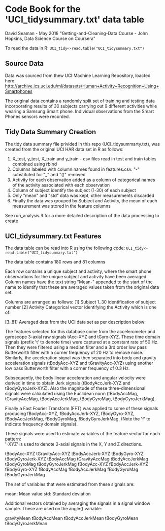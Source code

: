 # Code Book for the 'UCI_tidysummary.txt' data table

David Seaman - May 2018
"Getting-and-Cleaning-Data Course - John Hopkins, Data Science Course on Coursera"

To read the data in R:
`UCI_tidy<-read.table("UCI_tidysummary.txt")`

## Source Data
Data was sourced from thew UCI Machine Learning Repository, loacted here:
http://archive.ics.uci.edu/ml/datasets/Human+Activity+Recognition+Using+Smartphones

The original data contains a randomly split set of training and testing data incorporating results of 30 subjects carrying out 6 different activities while wearing a Samsung Smart phone.  Individual observations from the Smart Phones sensors were recorded.

## Tidy Data Summary Creation
The tidy data summary file privided in this repo (UCI_tidysummarty.txt), was created from the original UCI HAR data set in R as follows:

1. X_test, y_test, X_train and y_train - csv files read in test and train tables combined using rbind
2. Columns labeled with column names found in features.csv. "-" substituted for "_" and "()" removed
3. Activity for each observation added as a column of categorical names of the activity associated with each observation
4. Column of subject identify the subject (1-30) of each subject
5. Only "mean" and "std" data was kept, other measurements discarded
6. Finally the data was grouped by Subject and Activity, the mean of each measurement was stored in the feature columns

See run_analysis.R for a more detailed description of the data processing to create

## UCI_tidysummary.txt Features

The data table can be read into R using the following code:
`UCI_tidy<-read.table("UCI_tidysummary.txt")`

The data table contains 180 rows and 81 columns

Each row contains a unique subject and activity, where the smart phone observartions for the unique subject and activity have been averaged.  Column names have the text string "Mean-" appended to the start of the name to identify that these are averaged values taken from the original data set.

Columns are arranged as follows:
[1] Subject
    1..30 identification of subject number 
[2] Activity
    Categorical vector identifying the Activity which is one of:
    
[3..81] Averaged data from the UCI data set as per description below:

The features selected for this database come from the accelerometer and gyroscope 3-axial raw signals tAcc-XYZ and tGyro-XYZ. These time domain signals (prefix 't' to denote time) were captured at a constant rate of 50 Hz. Then they were filtered using a median filter and a 3rd order low pass Butterworth filter with a corner frequency of 20 Hz to remove noise. Similarly, the acceleration signal was then separated into body and gravity acceleration signals (tBodyAcc-XYZ and tGravityAcc-XYZ) using another low pass Butterworth filter with a corner frequency of 0.3 Hz. 

Subsequently, the body linear acceleration and angular velocity were derived in time to obtain Jerk signals (tBodyAccJerk-XYZ and tBodyGyroJerk-XYZ). Also the magnitude of these three-dimensional signals were calculated using the Euclidean norm (tBodyAccMag, tGravityAccMag, tBodyAccJerkMag, tBodyGyroMag, tBodyGyroJerkMag). 

Finally a Fast Fourier Transform (FFT) was applied to some of these signals producing fBodyAcc-XYZ, fBodyAccJerk-XYZ, fBodyGyro-XYZ, fBodyAccJerkMag, fBodyGyroMag, fBodyGyroJerkMag. (Note the 'f' to indicate frequency domain signals). 

These signals were used to estimate variables of the feature vector for each pattern:  
'-XYZ' is used to denote 3-axial signals in the X, Y and Z directions.

tBodyAcc-XYZ
tGravityAcc-XYZ
tBodyAccJerk-XYZ
tBodyGyro-XYZ
tBodyGyroJerk-XYZ
tBodyAccMag
tGravityAccMag
tBodyAccJerkMag
tBodyGyroMag
tBodyGyroJerkMag
fBodyAcc-XYZ
fBodyAccJerk-XYZ
fBodyGyro-XYZ
fBodyAccMag
fBodyAccJerkMag
fBodyGyroMag
fBodyGyroJerkMag

The set of variables that were estimated from these signals are: 

mean: Mean value
std: Standard deviation

Additional vectors obtained by averaging the signals in a signal window sample. These are used on the angle() variable:

gravityMean
tBodyAccMean
tBodyAccJerkMean
tBodyGyroMean
tBodyGyroJerkMean

